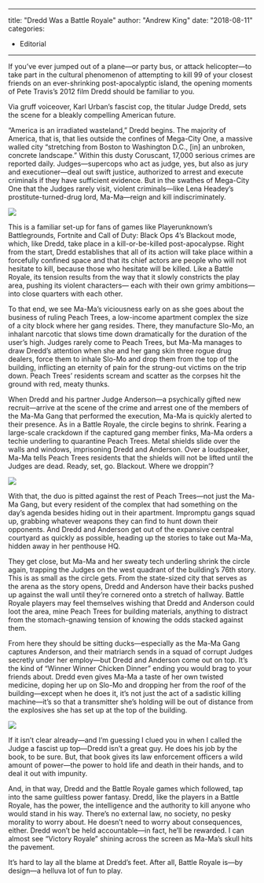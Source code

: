
---
title: "Dredd Was a Battle Royale"
author: "Andrew King"
date: "2018-08-11"
categories:
- Editorial
---

If you’ve ever jumped out of a plane—or party bus, or attack helicopter—to take part in the cultural phenomenon of attempting to kill 99 of your closest friends on an ever-shrinking post-apocalyptic island, the opening moments of Pete Travis’s 2012 film Dredd should be familiar to you. 

Via gruff voiceover, Karl Urban’s fascist cop, the titular Judge Dredd, sets the scene for a bleakly compelling American future.

“America is an irradiated wasteland,” Dredd begins. The majority of America, that is, that lies outside the confines of Mega-City One, a massive walled city “stretching from Boston to Washington D.C., [in] an unbroken, concrete landscape.” Within this dusty Coruscant, 17,000 serious crimes are reported daily. Judges—supercops who act as judge, yes, but also as jury and executioner—deal out swift justice, authorized to arrest and execute criminals if they have sufficient evidence. But in the swathes of Mega-City One that the Judges rarely visit, violent criminals—like Lena Headey’s prostitute-turned-drug lord, Ma-Ma—reign and kill indiscriminately.

![](https://i0.wp.com/vrvblog.co/wp-content/uploads/2018/11/Screenshot-348-e1541686384726-1024x415.png?resize=1024%2C415&#038;ssl=1)

This is a familiar set-up for fans of games like Playerunknown’s Battlegrounds, Fortnite and Call of Duty: Black Ops 4’s Blackout mode, which, like Dredd, take place in a kill-or-be-killed post-apocalypse. Right from the start, Dredd establishes that all of its action will take place within a forcefully confined space and that its chief actors are people who will not hesitate to kill, because those who hesitate will be killed. Like a Battle Royale, its tension results from the way that it slowly constricts the play area, pushing its violent characters— each with their own grimy ambitions— into close quarters with each other.

To that end, we see Ma-Ma’s viciousness early on as she goes about the business of ruling Peach Trees, a low-income apartment complex the size of a city block where her gang resides. There, they manufacture Slo-Mo, an inhalant narcotic that slows time down dramatically for the duration of the user’s high. Judges rarely come to Peach Trees, but Ma-Ma manages to draw Dredd’s attention when she and her gang skin three rogue drug dealers, force them to inhale Slo-Mo and drop them from the top of the building, inflicting an eternity of pain for the strung-out victims on the trip down. Peach Trees’ residents scream and scatter as the corpses hit the ground with red, meaty thunks.

When Dredd and his partner Judge Anderson—a psychically gifted new recruit—arrive at the scene of the crime and arrest one of the members of the Ma-Ma Gang that performed the execution, Ma-Ma is quickly alerted to their presence. As in a Battle Royale, the circle begins to shrink. Fearing a large-scale crackdown if the captured gang member finks, Ma-Ma orders a techie underling to quarantine Peach Trees. Metal shields slide over the walls and windows, imprisoning Dredd and Anderson. Over a loudspeaker, Ma-Ma tells Peach Trees residents that the shields will not be lifted until the Judges are dead. Ready, set, go. Blackout. Where we droppin’?

![](https://i0.wp.com/vrvblog.co/wp-content/uploads/2018/11/Screenshot-350-1024x422.png?resize=1024%2C422&#038;ssl=1)

With that, the duo is pitted against the rest of Peach Trees—not just the Ma-Ma Gang, but every resident of the complex that had something on the day’s agenda besides hiding out in their apartment. Impromptu gangs squad up, grabbing whatever weapons they can find to hunt down their opponents. And Dredd and Anderson get out of the expansive central courtyard as quickly as possible, heading up the stories to take out Ma-Ma, hidden away in her penthouse HQ.

They get close, but Ma-Ma and her sweaty tech underling shrink the circle again, trapping the Judges on the west quadrant of the building’s 76th story. This is as small as the circle gets. From the state-sized city that serves as the arena as the story opens, Dredd and Anderson have their backs pushed up against the wall until they’re cornered onto a stretch of hallway. Battle Royale players may feel themselves wishing that Dredd and Anderson could loot the area, mine Peach Trees for building materials, anything to distract from the stomach-gnawing tension of knowing the odds stacked against them.

From here they should be sitting ducks—especially as the Ma-Ma Gang captures Anderson, and their matriarch sends in a squad of corrupt Judges secretly under her employ—but Dredd and Anderson come out on top. It’s the kind of “Winner Winner Chicken Dinner” ending you would brag to your friends about. Dredd even gives Ma-Ma a taste of her own twisted medicine, doping her up on Slo-Mo and dropping her from the roof of the building—except when he does it, it’s not just the act of a sadistic killing machine—it’s so that a transmitter she’s holding will be out of distance from the explosives she has set up at the top of the building.

![](https://i0.wp.com/vrvblog.co/wp-content/uploads/2018/11/Screenshot-349-e1541686440571-1024x419.png?resize=1024%2C419&#038;ssl=1)

If it isn’t clear already—and I’m guessing I clued you in when I called the Judge a fascist up top—Dredd isn’t a great guy. He does his job by the book, to be sure. But, that book gives its law enforcement officers a wild amount of power—the power to hold life and death in their hands, and to deal it out with impunity. 

And, in that way, Dredd and the Battle Royale games which followed, tap into the same guiltless power fantasy. Dredd, like the players in a Battle Royale, has the power, the intelligence and the authority to kill anyone who would stand in his way. There&#8217;s no external law, no society, no pesky morality to worry about. He doesn’t need to worry about consequences, either. Dredd won’t be held accountable—in fact, he’ll be rewarded. I can almost see “Victory Royale” shining across the screen as Ma-Ma’s skull hits the pavement.

It&#8217;s hard to lay all the blame at Dredd’s feet. After all, Battle Royale is—by design—a helluva lot of fun to play.
